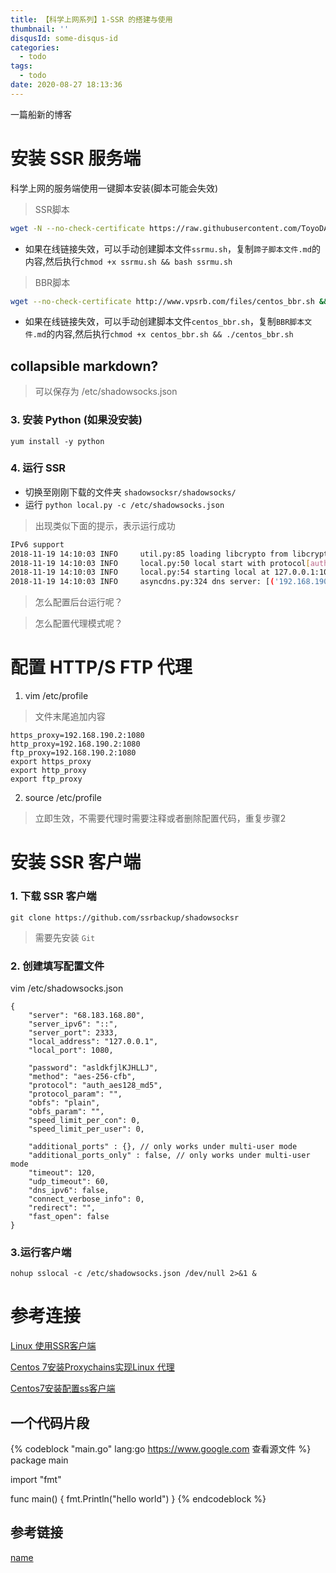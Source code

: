 ```yaml
---
title: 【科学上网系列】1-SSR 的搭建与使用
thumbnail: ''
disqusId: some-disqus-id
categories:
  - todo
tags:
  - todo
date: 2020-08-27 18:13:36
---
```


一篇船新的博客

<!-- more -->


# 安装 SSR 服务端

科学上网的服务端使用一键脚本安装(脚本可能会失效)

> SSR脚本

```bash
wget -N --no-check-certificate https://raw.githubusercontent.com/ToyoDAdoubiBackup/doubi/master/ssrmu.sh && chmod +x ssrmu.sh && bash ssrmu.sh
```

- 如果在线链接失效，可以手动创建脚本文件`ssrmu.sh`，复制`蹄子脚本文件.md`的内容,然后执行`chmod +x ssrmu.sh && bash ssrmu.sh`

> BBR脚本

```bash
wget --no-check-certificate http://www.vpsrb.com/files/centos_bbr.sh && chmod +x centos_bbr.sh && ./centos_bbr.sh
```

- 如果在线链接失效，可以手动创建脚本文件`centos_bbr.sh`，复制`BBR脚本文件.md`的内容,然后执行`chmod +x centos_bbr.sh && ./centos_bbr.sh`

## collapsible markdown?
    
> 可以保存为 /etc/shadowsocks.json

### 3. 安装 Python (如果没安装)

`yum install -y python`

### 4. 运行 SSR

- 切换至刚刚下载的文件夹 `shadowsocksr/shadowsocks/`
- 运行 `python local.py -c /etc/shadowsocks.json`

> 出现类似下面的提示，表示运行成功

```bash
IPv6 support
2018-11-19 14:10:03 INFO     util.py:85 loading libcrypto from libcrypto.so.10
2018-11-19 14:10:03 INFO     local.py:50 local start with protocol[auth_aes128_md5] password [asldkfjlKJHLLJ] method [aes-256-cfb] obfs [plain] obfs_param []
2018-11-19 14:10:03 INFO     local.py:54 starting local at 127.0.0.1:1080
2018-11-19 14:10:03 INFO     asyncdns.py:324 dns server: [('192.168.190.2', 53)]
```

>  怎么配置后台运行呢？

>  怎么配置代理模式呢？


# 配置 HTTP/S FTP 代理

1.  vim /etc/profile

> 文件末尾追加内容 

```
https_proxy=192.168.190.2:1080
http_proxy=192.168.190.2:1080
ftp_proxy=192.168.190.2:1080
export https_proxy
export http_proxy
export ftp_proxy
```

2.  source /etc/profile

> 立即生效，不需要代理时需要注释或者删除配置代码，重复步骤2


# 安装 SSR 客户端

### 1. 下载 SSR 客户端

```git clone https://github.com/ssrbackup/shadowsocksr```

> 需要先安装 `Git`

### 2. 创建填写配置文件

vim /etc/shadowsocks.json
```
{
    "server": "68.183.168.80",
    "server_ipv6": "::",
    "server_port": 2333,
    "local_address": "127.0.0.1",
    "local_port": 1080,
    
    "password": "asldkfjlKJHLLJ",
    "method": "aes-256-cfb",
    "protocol": "auth_aes128_md5",
    "protocol_param": "",
    "obfs": "plain",
    "obfs_param": "",
    "speed_limit_per_con": 0,
    "speed_limit_per_user": 0,

    "additional_ports" : {}, // only works under multi-user mode
    "additional_ports_only" : false, // only works under multi-user mode
    "timeout": 120,
    "udp_timeout": 60,
    "dns_ipv6": false,
    "connect_verbose_info": 0,
    "redirect": "",
    "fast_open": false
}
```

### 3.运行客户端 

`nohup sslocal -c /etc/shadowsocks.json /dev/null 2>&1 &`

# 参考连接

[Linux 使用SSR客户端](https://mikoto10032.github.io/post/%E7%A8%8B%E5%BA%8F%E5%91%98%E9%82%A3%E4%BA%9B%E4%BA%8B/linux%E4%BD%BF%E7%94%A8ssr%E5%AE%A2%E6%88%B7%E7%AB%AF/)

[Centos 7安装Proxychains实现Linux 代理](http://www.harker.cn/archives/proxychains.html)

[Centos7安装配置ss客户端](https://blog.whsir.com/post-2711.html)

## 一个代码片段

{% codeblock "main.go" lang:go https://www.google.com 查看源文件 %}
package main

import "fmt"

func main() {
	fmt.Println("hello world")
}
{% endcodeblock %}

## 参考链接

[name](https://github.com/3ks)
